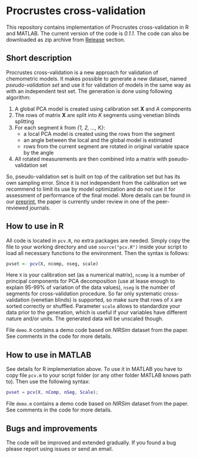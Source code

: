 # Procrustes cross-validation

This repository contains implementation of Procrustes cross-validation in R and MATLAB. The current version of the code is *0.1.1*. The code can also be downloaded as zip archive from [Release](https://github.com/svkucheryavski/pcv/releases) section.

## Short description

Procrustes cross-validation is a new approach for validation of chemometric models. It makes possible to generate a new dataset, named *pseudo-validation set* and use it for validation of models in the same way as with an independent test set. The generation is done using following algorithm:

1. A global PCA model is created using calibration set **X** and *A* components
2. The rows of matrix **X** are split into *K* segments using venetian blinds splitting
3. For each segment *k* from *{1, 2, ..., K}*:
    * a local PCA model is created using the rows from the segment
    * an angle between the local and the global model is estimated
    * rows from the current segment are rotated in original variable space by the angle
4. All rotated measurements are then combined into a matrix with pseudo-validation set

So, pseudo-validation set is built on top of the calibration set but has its own sampling error. Since it is not independent from the calibration set we recommend to limit its use by model optimization and do not use it for assessment of performance of the final model. More details can be found in our [preprint](https://chemrxiv.org/account/articles/12327803), the paper is currently under review in one of the peer-reviewed journals.

## How to use in R

All code is located in `pcv.R`, no extra packages are needed. Simply copy the file to your working directory and use `source("pcv.R")` inside your script to load all necessary functions to the environment. Then the syntax is follows:

```r
pvset <- pcv(X, ncomp, nseg, scale)
```

Here `X` is your calibration set (as a numerical matrix), `ncomp` is a number of principal components for PCA decomposition (use at lease enough to explain 95-99% of variation of the data values), `nseg` is the number of segments for cross-validation procedure. So far only systematic cross-validation (venetian blinds) is supported, so make sure that rows of `X` are sorted correctly or shuffled. Parameter `scale` allows to standardize your data prior to the generation, which is useful if your variables have different nature and/or units. The generated data will be unscaled though.

File `demo.R` contains a demo code based on *NIRSim* dataset from the paper. See comments in the code for more details.

## How to use in MATLAB

See details for R implementation above.  To use it in MATLAB you have to copy file `pcv.m` to your script folder (or any other folder MATLAB knows path to). Then use the following syntax:

```matlab
pvset = pcv(X, nComp, nSeg, Scale);
```

File `demo.m` contains a demo code based on *NIRSim* dataset from the paper. See comments in the code for more details.

## Bugs and improvements

The code will be improved and extended gradually. If you found a bug please report using issues or send an email.
